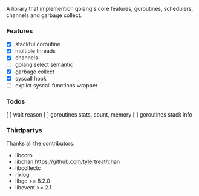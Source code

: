 A library that implemention golang's core features,
goroutines, schedulers, channels and garbage collect.

### Features

* [x] stackful coroutine
* [x] multiple threads
* [x] channels
* [ ] golang select semantic
* [x] garbage collect
* [x] syscall hook
* [ ] explict syscall functions wrapper

### Todos

[ ] wait reason
[ ] goroutines stats, count, memory
[ ] goroutines stack info

### Thirdpartys

Thanks all the contributors.

* libcoro 
* libchan https://github.com/tylertreat/chan
* libcollectc
* rixlog
* libgc >= 8.2.0
* libevent >= 2.1
